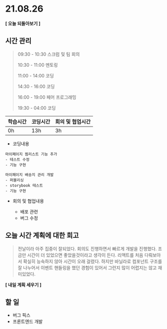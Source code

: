 # 21.08.26

**[ 오늘 되돌아보기 ]**

## 시간 관리

> 09:30 - 10:30 스크럼 및 팀 회의
>
> 10:30 - 11:00 멘토링
>
> 11:00 - 14:00 코딩
>
> 14:30 - 16:00 코딩
>
> 16:00 - 19:00 페어 프로그래밍
>
> 19:30 - 04:00 코딩 

| 학습시간 | 코딩시간 | 회의 및 협업시간 |
| -------- | -------- | ---------------- |
| 0h       | 13h      | 3h               |



- 코딩내용

```
마이페이지 찜리스트 기능 추가
- 테스트 수정
- 기능 구현

마이페이지 배송지 관리 개발
- 퍼블리싱
- storybook 테스트
- 기능 구현
```



- 회의 및 협업내용

  - 배포 관련
  - 버그 수정

  

## 오늘 시간 계획에 대한 회고

> 전날이라 아주 집중이 잘되었다. 회의도 진행하면서 빠르게 개발을 진행했다. 조금만 시간이 더 있었으면 좋았을것이라고 생각이 든다. 리액트를 처음 다뤄보아서 확실히 능숙하지 않아 시간이 오래 걸렸다. 하지만 바닐라로 컴포넌트 구조를 잘 나누어서 이벤트 핸들링을 했던 경험이 있어서 그런지 많이 어렵지는 않고 재미있었다.



**[ 내일 계획 세우기 ]**

## 할 일

* 버그 픽스
* 프론트엔드 개발